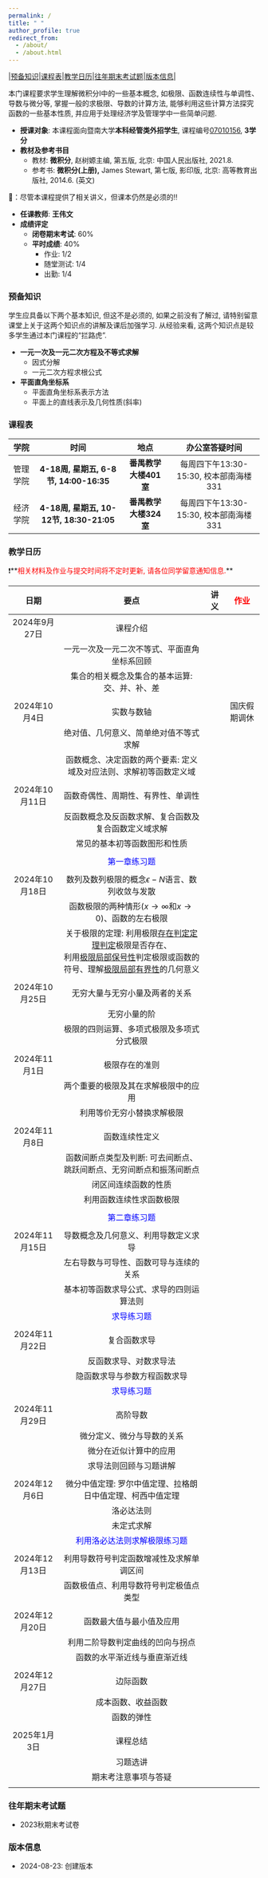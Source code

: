 ```yaml
---
permalink: /
title: " "
author_profile: true
redirect_from: 
  - /about/
  - /about.html
---
```

|[预备知识](#1)|[课程表](#2)|[教学日历](#3)|[往年期末考试题](#4)|[版本信息](#5)|

本门课程要求学生理解微积分I中的一些基本概念, 如极限、函数连续性与单调性、导数与微分等, 掌握一般的求极限、导数的计算方法, 能够利用这些计算方法探究函数的一些基本性质, 并应用于处理经济学及管理学中一些简单问题.

* **授课对象**: 本课程面向暨南大学**本科经管类外招学生**, 课程编号<u>07010156</u>, **3学分**
* **教材及参考书目**
  * 教材: **微积分**, 赵树嫄主编, 第五版, 北京: 中国人民出版社, 2021.8.
  * 参考书: **微积分(上册),**  James Stewart, 第七版, 影印版, 北京: 高等教育出版社, 2014.6. (英文)

📢：尽管本课程提供了相关讲义，但课本仍然是必须的‼️

* **任课教师**: <a href="https://wangyuanhao.github.io" style="text-decoration:none;">**王伟文**</a>
* **成绩评定**
  * **闭卷期末考试**: 60%
  * **平时成绩**: 40%
    * 作业: 1/2
    * 随堂测试: 1/4
    * 出勤: 1/4

### <font color=purple><a name='1' style="text-decoration:none;">预备知识</a></font>

学生应具备以下两个基本知识, 但这不是必须的, 如果之前没有了解过, 请特别留意课堂上关于这两个知识点的讲解及课后加强学习. 从经验来看, 这两个知识点是较多学生通过本门课程的“拦路虎”.

* **一元一次及一元二次方程及不等式求解**
  * 因式分解
  * 一元二次方程求根公式
* **平面直角坐标系**
  * 平面直角坐标系表示方法
  * 平面上的直线表示及几何性质(斜率)

### <font color=purple><a name="2" style="text-decoration:none;">课程表</a></font>

|   学院   |                   时间                   |         地点          |             办公室答疑时间             |
| :------: | :--------------------------------------: | :-------------------: | :------------------------------------: |
| 管理学院 |  **4-18周, 星期五, 6-8节, 14:00-16:35**  | **番禺教学大楼401室** | 每周四下午13:30-15:30, 校本部南海楼331 |
| 经济学院 | **4-18周, 星期五, 10-12节, 18:30-21:05** | **番禺教学大楼324室** | 每周四下午13:30-15:30, 校本部南海楼331 |

### <font color=purple><a name="3" style="text-decoration:none;">教学日历</a></font>

❗️**<font color=red>相关材料及作业与提交时间将不定时更新, 请各位同学留意通知信息.</font>**

|      日期      |                             要点                             | 讲义 | <font color=red>作业</font> |
| :------------: | :----------------------------------------------------------: | :--: | :-------------------------: |
| 2024年9月27日  |                           课程介绍                           |      |                             |
|                |         一元一次及一元二次不等式、平面直角坐标系回顾         |      |                             |
|                |        集合的相关概念及集合的基本运算: 交、并、补、差        |      |                             |
|                |                                                              |      |                             |
| 2024年10月4日  |                          实数与数轴                          |      |        国庆假期调休         |
|                |            绝对值、几何意义、简单绝对值不等式求解            |      |                             |
|                | 函数概念、决定函数的两个要素: 定义域及对应法则、求解初等函数定义域 |      |                             |
|                |                                                              |      |                             |
| 2024年10月11日 |              函数奇偶性、周期性、有界性、单调性              |      |                             |
|                |     反函数概念及反函数求解、复合函数及复合函数定义域求解     |      |                             |
|                |                 常见的基本初等函数图形和性质                 |      |                             |
|                |                                                              |      |                             |
|                |             <font color=blue>第一章练习题</font>             |      |                             |
|                |                                                              |      |                             |
| 2024年10月18日 |     数列及数列极限的概念$\epsilon-N$语言、数列收敛与发散     |      |                             |
|                | 函数极限的两种情形($x\rightarrow \infty$和$x\rightarrow 0$)、函数的左右极限 |      |                             |
|                | 关于极限的定理: 利用极限<u>存在判定定理判定</u>极限是否存在、<br />利用<u>极限局部保号性</u>判定极限或函数的符号、理解<u>极限局部有界性</u>的几何意义 |      |                             |
|                |                                                              |      |                             |
| 2024年10月25日 |                无穷大量与无穷小量及两者的关系                |      |                             |
|                |                         无穷小量的阶                         |      |                             |
|                |          极限的四则运算、多项式极限及多项式分式极限          |      |                             |
|                |                                                              |      |                             |
| 2024年11月1日  |                        极限存在的准则                        |      |                             |
|                |             两个重要的极限及其在求解极限中的应用             |      |                             |
|                |                  利用等价无穷小替换求解极限                  |      |                             |
|                |                                                              |      |                             |
| 2024年11月8日  |                        函数连续性定义                        |      |                             |
|                | 函数间断点类型及判断: 可去间断点、跳跃间断点、无穷间断点和振荡间断点 |      |                             |
|                |                     闭区间连续函数的性质                     |      |                             |
|                |                   利用函数连续性求函数极限                   |      |                             |
|                |                                                              |      |                             |
|                |             <font color=blue>第二章练习题</font>             |      |                             |
|                |                                                              |      |                             |
| 2024年11月15日 |             导数概念及几何意义、利用导数定义求导             |      |                             |
|                |            左右导数与可导性、函数可导与连续的关系            |      |                             |
|                |           基本初等函数求导公式、求导的四则运算法则           |      |                             |
|                |              <font color=blue>求导练习题</font>              |      |                             |
|                |                                                              |      |                             |
| 2024年11月22日 |                         复合函数求导                         |      |                             |
|                |                    反函数求导、对数求导法                    |      |                             |
|                |                 隐函数求导与参数方程函数求导                 |      |                             |
|                |              <font color=blue>求导练习题</font>              |      |                             |
|                |                                                              |      |                             |
| 2024年11月29日 |                           高阶导数                           |      |                             |
|                |                  微分定义、微分与导数的关系                  |      |                             |
|                |                    微分在近似计算中的应用                    |      |                             |
|                |                    求导法则回顾与习题讲解                    |      |                             |
|                |                                                              |      |                             |
| 2024年12月6日  |  微分中值定理: 罗尔中值定理、拉格朗日中值定理、柯西中值定理  |      |                             |
|                |                          洛必达法则                          |      |                             |
|                |                          未定式求解                          |      |                             |
|                |     <font color=blue>利用洛必达法则求解极限练习题</font>     |      |                             |
|                |                                                              |      |                             |
| 2024年12月13日 |           利用导数符号判定函数增减性及求解单调区间           |      |                             |
|                |            函数极值点、利用导数符号判定极值点类型            |      |                             |
|                |                                                              |      |                             |
| 2024年12月20日 |                   函数最大值与最小值及应用                   |      |                             |
|                |               利用二阶导数判定曲线的凹向与拐点               |      |                             |
|                |                 函数的水平渐近线与垂直渐近线                 |      |                             |
|                |                                                              |      |                             |
| 2024年12月27日 |                           边际函数                           |      |                             |
|                |                      成本函数、收益函数                      |      |                             |
|                |                          函数的弹性                          |      |                             |
|                |                                                              |      |                             |
|  2025年1月3日  |                           课程总结                           |      |                             |
|                |                           习题选讲                           |      |                             |
|                |                     期末考注意事项与答疑                     |      |                             |
|                |                                                              |      |                             |

### <font color=purple><a name="4" style="text-decoration:none;">往年期末考试题</a></font>

* 2023秋期末考试卷

### <font color=purple><a name="5" style="text-decoration:none;">版本信息</a></font>

* 2024-08-23: 创建版本
